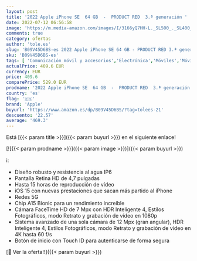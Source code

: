 ```yaml
---
layout: post
title: '2022 Apple iPhone SE  64 GB  -  PRODUCT RED  3.ª generación '
date: 2022-07-12 06:56:58
image: 'https://m.media-amazon.com/images/I/3166yQ7HH-L._SL500_._SL400_.jpg'
comments: true
category: ofertas
author: 'tole.es'
slug: 'B09V45D6BS-es 2022 Apple iPhone SE 64 GB - PRODUCT RED 3.ª generación'
sku: 'B09V45D6BS-es'
tags: [ 'Comunicación móvil y accesorios','Electrónica','Móviles','Móviles y smartphones libres','apple','iphone','🇪🇸', ]
actualPrice: 409.6 EUR
currency: EUR
price: 409.6
comparePrice: 529.0 EUR
prodname: '2022 Apple iPhone SE  64 GB  -  PRODUCT RED  3.ª generación '
country: 'es'
flag: '🇪🇸'
brand: 'Apple'
buyurl: 'https://www.amazon.es/dp/B09V45D6BS/?tag=tolees-21'
descuento: '22.57'
average: '469.3'
---
```


Está [{{< param title >}}]({{< param buyurl >}}) en el siguiente enlace!

[![{{< param prodname >}}]({{< param image >}})]({{< param buyurl >}})

ℹ️:

- Diseño robusto y resistencia al agua IP6
- Pantalla Retina HD de 4,7 pulgadas
- Hasta 15 horas de reproducción de vídeo
- iOS 15 con nuevas prestaciones que sacan más partido al iPhone
- Redes 5G
- Chip A15 Bionic para un rendimiento increíble
- Cámara FaceTime HD de 7 Mpx con HDR Inteligente 4, Estilos Fotográficos, modo Retrato y grabación de vídeo en 1080p
- Sistema avanzado de una sola cámara de 12 Mpx (gran angular), HDR Inteligente 4, Estilos Fotográficos, modo Retrato y grabación de vídeo en 4K hasta 60 f/s
- Botón de inicio con Touch ID para autenticarse de forma segura

[🛒 Ver la oferta!!]({{< param buyurl >}})

